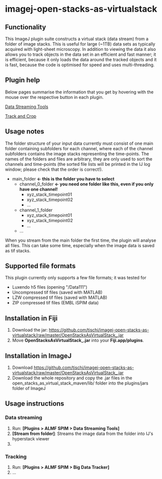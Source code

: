 # imagej-open-stacks-as-virtualstack

## Functionality

This ImageJ plugin suite constructs a virtual stack (data stream) from a folder of image stacks. This is useful for large (~1TB) data sets as typically acquired with light-sheet microscopy. In addition to viewing the data it also allows you to track objects in the data set in an efficient and fast manner; it is efficient, because it only loads the data around the tracked objects and it is fast, because the code is optimised for speed and uses multi-threading. 

## Plugin help

Below pages summarise the information that you get by hovering with the mouse over the respective button in each plugin.

[Data Streaming Tools](http://htmlpreview.github.com/?https://github.com/tischi/imagej-open-stacks-as-virtualstack/blob/master/open_stacks_as_virtual_stack_maven/src/main/resources/DataStreamingHelp.html)

[Track and Crop](http://htmlpreview.github.com/?https://github.com/tischi/imagej-open-stacks-as-virtualstack/blob/master/open_stacks_as_virtual_stack_maven/src/main/resources/TrackAndCropHelp.html)

## Usage notes

The folder structure of your input data currently must consist of one main folder containing subfolders for each channel, where each of the channel subfolders contains the image stacks representing the time-points. The names of the folders and files are arbitrary, they are only used to sort the channels and time-points (the sorted file lists will be printed in the IJ log window; please check that the order is correct!).

- main_folder **<- this is the folder you have to select**
  - channel_0_folder **<- you need one folder like this, even if you only have one channel!**
    - xyz_stack_timepoint01
    - xyz_stack_timepoint02
    - ... 
  - channel_1_folder
    - xyz_stack_timepoint01
    - xyz_stack_timepoint02
    - ... 
  - ...

When you stream from the main folder the first time, the plugin will analyse all files. This can take some time, especially when the image data is saved as tif stacks.

## Supported file formats

This plugin currently only supports a few file formats; it was tested for

- Luxendo h5 files (opening "/Data111")
- Uncompressed tif files (saved with MATLAB)
- LZW compressed tif files (saved with MATLAB)
- ZIP compressed tif files (EMBL iSPIM data)

## Installation in Fiji

1. Download the jar: https://github.com/tischi/imagej-open-stacks-as-virtualstack/raw/master/OpenStacksAsVirtualStack_.jar
2. Move **OpenStacksAsVirtualStack\_.jar** into your **Fiji.app/plugins**.

## Installation in ImageJ

1. Download https://github.com/tischi/imagej-open-stacks-as-virtualstack/raw/master/OpenStacksAsVirtualStack_.jar
2. Download the whole repository and copy the .jar files in the open_stacks_as_virtual_stack_maven/lib/ folder into the plugins/jars folder of ImageJ

## Usage instructions

### Data streaming

1. Run: **[Plugins > ALMF SPIM > Data Streaming Tools]**
2. **[Stream from folder]**: Streams the image data from the folder into IJ's hyperstack viewer  
3. [Crop as new stream]: ...

### Tracking

1. Run: **[Plugins > ALMF SPIM > Big Data Tracker]**
2. ... 
